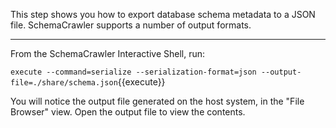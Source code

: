 This step shows you how to export database schema metadata to a JSON file. SchemaCrawler supports a number of output formats.

-----

From the SchemaCrawler Interactive Shell, run:

`execute --command=serialize --serialization-format=json --output-file=./share/schema.json`{{execute}}

You will notice the output file generated on the host system, in the "File Browser" view. Open the output file to view the contents.
